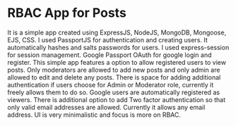 # RBAC App for Posts

It is a simple app created using ExpressJS, NodeJS, MongoDB, Mongoose, EJS, CSS.
I used PassportJS for authentication and creating users. It automatically hashes and salts passwords for users. 
I used express-session for session management. Google Passport OAuth for google login and register. 
This simple app features a option to allow registered users to view posts. Only moderators are allowed to add new posts and only admin are allowed to edit and delete any posts. 
There is space for adding additional authentication if users choose for Admin or Moderator role, currently it freely allows them to do so. Google users are automatically registered as viewers.
There is additional option to add Two factor authentication so that only valid email addresses are allowed. Currently it allows any email address. UI is very minimalistic and focus is more on RBAC.
